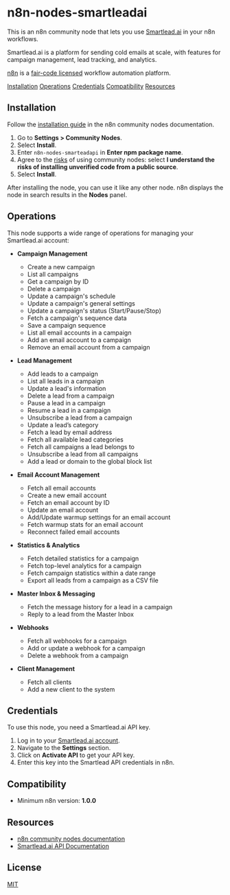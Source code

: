 # n8n-nodes-smartleadai

This is an n8n community node that lets you use [Smartlead.ai](https://smartlead.ai) in your n8n workflows.

Smartlead.ai is a platform for sending cold emails at scale, with features for campaign management, lead tracking, and analytics.

[n8n](https://n8n.io/) is a [fair-code licensed](https://docs.n8n.io/reference/license/) workflow automation platform.

[Installation](https://www.google.com/search?q=%23installation)
[Operations](https://www.google.com/search?q=%23operations)
[Credentials](https://www.google.com/search?q=%23credentials)
[Compatibility](https://www.google.com/search?q=%23compatibility)
[Resources](https://www.google.com/search?q=%23resources)

## Installation

Follow the [installation guide](https://docs.n8n.io/integrations/community-nodes/installation/) in the n8n community nodes documentation.

1.  Go to **Settings \> Community Nodes**.
2.  Select **Install**.
3.  Enter `n8n-nodes-smarteadapi` in **Enter npm package name**.
4.  Agree to the [risks](https://docs.n8n.io/integrations/community-nodes/risks/) of using community nodes: select **I understand the risks of installing unverified code from a public source**.
5.  Select **Install**.

After installing the node, you can use it like any other node. n8n displays the node in search results in the **Nodes** panel.

## Operations

This node supports a wide range of operations for managing your Smartlead.ai account:

  * **Campaign Management**

      * Create a new campaign
      * List all campaigns
      * Get a campaign by ID
      * Delete a campaign
      * Update a campaign's schedule
      * Update a campaign's general settings
      * Update a campaign's status (Start/Pause/Stop)
      * Fetch a campaign's sequence data
      * Save a campaign sequence
      * List all email accounts in a campaign
      * Add an email account to a campaign
      * Remove an email account from a campaign

  * **Lead Management**

      * Add leads to a campaign
      * List all leads in a campaign
      * Update a lead's information
      * Delete a lead from a campaign
      * Pause a lead in a campaign
      * Resume a lead in a campaign
      * Unsubscribe a lead from a campaign
      * Update a lead’s category
      * Fetch a lead by email address
      * Fetch all available lead categories
      * Fetch all campaigns a lead belongs to
      * Unsubscribe a lead from all campaigns
      * Add a lead or domain to the global block list

  * **Email Account Management**

      * Fetch all email accounts
      * Create a new email account
      * Fetch an email account by ID
      * Update an email account
      * Add/Update warmup settings for an email account
      * Fetch warmup stats for an email account
      * Reconnect failed email accounts

  * **Statistics & Analytics**

      * Fetch detailed statistics for a campaign
      * Fetch top-level analytics for a campaign
      * Fetch campaign statistics within a date range
      * Export all leads from a campaign as a CSV file

  * **Master Inbox & Messaging**

      * Fetch the message history for a lead in a campaign
      * Reply to a lead from the Master Inbox

  * **Webhooks**

      * Fetch all webhooks for a campaign
      * Add or update a webhook for a campaign
      * Delete a webhook from a campaign

  * **Client Management**

      * Fetch all clients
      * Add a new client to the system

## Credentials

To use this node, you need a Smartlead.ai API key.

1.  Log in to your [Smartlead.ai account](https://app.smartlead.ai/).
2.  Navigate to the **Settings** section.
3.  Click on **Activate API** to get your API key.
4.  Enter this key into the Smartlead API credentials in n8n.

## Compatibility

  - Minimum n8n version: **1.0.0**

## Resources

  * [n8n community nodes documentation](https://docs.n8n.io/integrations/community-nodes/)
  * [Smartlead.ai API Documentation](https://help.smartlead.ai/API-Documentation-a0d223bdd3154a77b3735497aad9419f)

## License

[MIT](https://www.google.com/search?q=https://github.com/Chris-Terminator/n8n-nodes-smarteadapi/blob/master/LICENSE.md)
